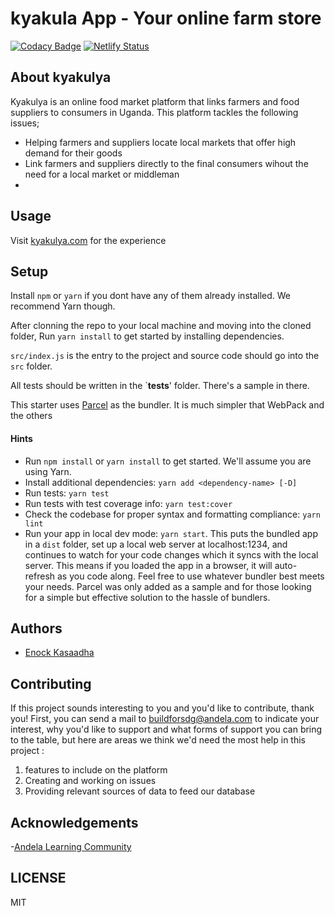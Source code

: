 # kyakula App - Your online farm store

[![Codacy Badge](https://api.codacy.com/project/badge/Grade/48f7c06b8f0b4a048a3498d0a379a6e6)](https://app.codacy.com/gh/BuildForSDGCohort2/Team-299-Group-A-kyakulya?utm_source=github.com&utm_medium=referral&utm_content=BuildForSDGCohort2/Team-299-Group-A-kyakulya&utm_campaign=Badge_Grade_Dashboard)
[![Netlify Status](https://api.netlify.com/api/v1/badges/e9e25470-51af-412d-b02f-20571360ceab/deploy-status)](https://app.netlify.com/sites/kyakulya/deploys)


## About kyakulya

Kyakulya is an online food market platform that links farmers and food suppliers to consumers in Uganda. This platform tackles the following issues;
- Helping farmers and suppliers locate local markets that offer high demand for their goods
- Link farmers and suppliers directly to the final consumers wihout the need for a local market or middleman
- 

## Usage
 Visit [kyakulya.com](https://kyakulya.netlify.app/) for the experience


## Setup

Install `npm` or `yarn` if you dont have any of them already installed. We recommend Yarn though.

After clonning the repo to your local machine and moving into the cloned folder, Run `yarn install` to get started by installing dependencies. 

`src/index.js` is the entry to the project and source code should go into the `src` folder.

All tests should be written in the `__tests__' folder. There's a sample in there.

This starter uses [Parcel](https://parceljs.org/getting_started.html) as the bundler. It is much simpler that WebPack and the others

#### Hints

- Run `npm install` or `yarn install` to get started. We'll assume you are using Yarn.
- Install additional dependencies: `yarn add <dependency-name> [-D]`
- Run tests: `yarn test`
- Run tests with test coverage info: `yarn test:cover`
- Check the codebase for proper syntax and formatting compliance: `yarn lint`
- Run your app in local dev mode: `yarn start`. This puts the bundled app in a `dist` folder, set up a local web server at localhost:1234, and continues to watch for your code changes which it syncs with the local server. This means if you loaded the app in a browser, it will auto-refresh as you code along. Feel free to use whatever bundler best meets your needs. Parcel was only added as a sample and for those looking for a simple but effective solution to the hassle of bundlers. 

## Authors

- [Enock Kasaadha](https://github.com/e-Kaxada)

## Contributing
If this project sounds interesting to you and you'd like to contribute, thank you!
First, you can send a mail to buildforsdg@andela.com to indicate your interest, why you'd like to support and what forms of support you can bring to the table, but here are areas we think we'd need the most help in this project :
1.  features to include on the platform
2.  Creating and working on issues 
3.  Providing relevant sources of data to feed our database

## Acknowledgements

-[Andela Learning Community](https://andela.com/alc)

## LICENSE
MIT

